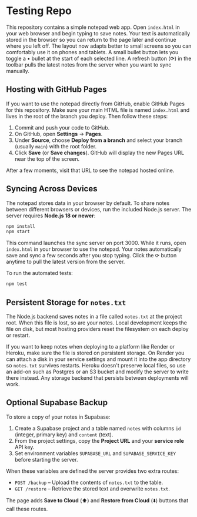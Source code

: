 # Testing Repo

This repository contains a simple notepad web app. Open `index.html` in your web browser and begin typing to save notes. Your text is automatically stored in the browser so you can return to the page later and continue where you left off. The layout now adapts better to small screens so you can comfortably use it on phones and tablets. A small bullet button lets you toggle a • bullet at the start of each selected line. A refresh button (⟳) in the toolbar pulls the latest notes from the server when you want to sync manually.

## Hosting with GitHub Pages

If you want to use the notepad directly from GitHub, enable GitHub Pages for this repository. Make sure your main HTML file is named `index.html` and lives in the root of the branch you deploy. Then follow these steps:

1. Commit and push your code to GitHub.
2. On GitHub, open **Settings** → **Pages**.
3. Under **Source**, choose **Deploy from a branch** and select your branch (usually `main`) with the root folder.
4. Click **Save** (or **Save changes**). GitHub will display the new Pages URL near the top of the screen.

After a few moments, visit that URL to see the notepad hosted online.

## Syncing Across Devices

The notepad stores data in your browser by default. To share notes between different browsers or devices, run the included Node.js server. The server requires **Node.js 18 or newer**:

```bash
npm install
npm start
```

This command launches the sync server on port 3000. While it runs, open `index.html` in your browser to use the notepad. Your notes automatically save and sync a few seconds after you stop typing. Click the ⟳ button anytime to pull the latest version from the server.

To run the automated tests:

```bash
npm test
```

## Persistent Storage for `notes.txt`

The Node.js backend saves notes in a file called `notes.txt` at the project root. When this file is lost, so are your notes. Local development keeps the file on disk, but most hosting providers reset the filesystem on each deploy or restart.

If you want to keep notes when deploying to a platform like Render or Heroku, make sure the file is stored on persistent storage. On Render you can attach a disk in your service settings and mount it into the app directory so `notes.txt` survives restarts. Heroku doesn't preserve local files, so use an add-on such as Postgres or an S3 bucket and modify the server to write there instead. Any storage backend that persists between deployments will work.

## Optional Supabase Backup

To store a copy of your notes in Supabase:

1. Create a Supabase project and a table named `notes` with columns
   `id` (integer, primary key) and `content` (text).
2. From the project settings, copy the **Project URL** and your
   **service role** API key.
3. Set environment variables `SUPABASE_URL` and `SUPABASE_SERVICE_KEY`
   before starting the server.

When these variables are defined the server provides two extra routes:

- `POST /backup` – Upload the contents of `notes.txt` to the table.
- `GET /restore` – Retrieve the stored text and overwrite `notes.txt`.

The page adds **Save to Cloud** (⬆️) and **Restore from Cloud** (⬇️)
buttons that call these routes.

